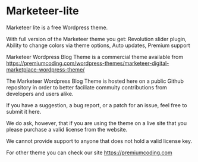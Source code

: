 # Marketeer-lite

Marketeer lite is a free Wordpress theme.

With full version of the Marketeer theme you get: Revolution slider plugin, Ability to change colors via theme options, Auto updates, Premium support
 
Marketeer Wordpress Blog Theme is a commercial theme available from https://premiumcoding.com/wordpress-themes/marketeer-digital-marketplace-wordpress-theme/

The Marketeer Wordpress Blog Theme is hosted here on a public Github repository in order to better faciliate commuity contributions from developers and users alike.

If you have a suggestion, a bug report, or a patch for an issue, feel free to submit it here.

We do ask, however, that if you are using the theme on a live site that you please purchase a valid license from the website.

We cannot provide support to anyone that does not hold a valid license key.

For other theme you can check our site https://premiumcoding.com

